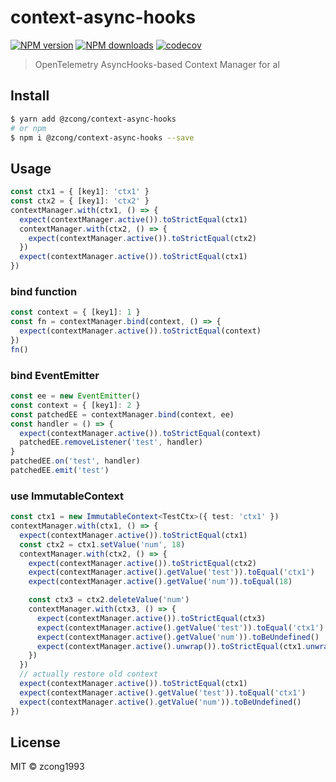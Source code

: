 # context-async-hooks

[![NPM version](https://img.shields.io/npm/v/@zcong/context-async-hooks.svg?style=flat)](https://npmjs.com/package/@zcong/context-async-hooks)
[![NPM downloads](https://img.shields.io/npm/dm/@zcong/context-async-hooks.svg?style=flat)](https://npmjs.com/package/@zcong/context-async-hooks)
[![codecov](https://codecov.io/gh/zcong1993/context-async-hooks/branch/master/graph/badge.svg)](https://codecov.io/gh/zcong1993/context-async-hooks)

> OpenTelemetry AsyncHooks-based Context Manager for al

## Install

```bash
$ yarn add @zcong/context-async-hooks
# or npm
$ npm i @zcong/context-async-hooks --save
```

## Usage

```ts
const ctx1 = { [key1]: 'ctx1' }
const ctx2 = { [key1]: 'ctx2' }
contextManager.with(ctx1, () => {
  expect(contextManager.active()).toStrictEqual(ctx1)
  contextManager.with(ctx2, () => {
    expect(contextManager.active()).toStrictEqual(ctx2)
  })
  expect(contextManager.active()).toStrictEqual(ctx1)
})
```

### bind function

```ts
const context = { [key1]: 1 }
const fn = contextManager.bind(context, () => {
  expect(contextManager.active()).toStrictEqual(context)
})
fn()
```

### bind EventEmitter

```ts
const ee = new EventEmitter()
const context = { [key1]: 2 }
const patchedEE = contextManager.bind(context, ee)
const handler = () => {
  expect(contextManager.active()).toStrictEqual(context)
  patchedEE.removeListener('test', handler)
}
patchedEE.on('test', handler)
patchedEE.emit('test')
```

### use ImmutableContext

```ts
const ctx1 = new ImmutableContext<TestCtx>({ test: 'ctx1' })
contextManager.with(ctx1, () => {
  expect(contextManager.active()).toStrictEqual(ctx1)
  const ctx2 = ctx1.setValue('num', 18)
  contextManager.with(ctx2, () => {
    expect(contextManager.active()).toStrictEqual(ctx2)
    expect(contextManager.active().getValue('test')).toEqual('ctx1')
    expect(contextManager.active().getValue('num')).toEqual(18)

    const ctx3 = ctx2.deleteValue('num')
    contextManager.with(ctx3, () => {
      expect(contextManager.active()).toStrictEqual(ctx3)
      expect(contextManager.active().getValue('test')).toEqual('ctx1')
      expect(contextManager.active().getValue('num')).toBeUndefined()
      expect(contextManager.active().unwrap()).toStrictEqual(ctx1.unwrap())
    })
  })
  // actually restore old context
  expect(contextManager.active()).toStrictEqual(ctx1)
  expect(contextManager.active().getValue('test')).toEqual('ctx1')
  expect(contextManager.active().getValue('num')).toBeUndefined()
})
```

## License

MIT &copy; zcong1993
